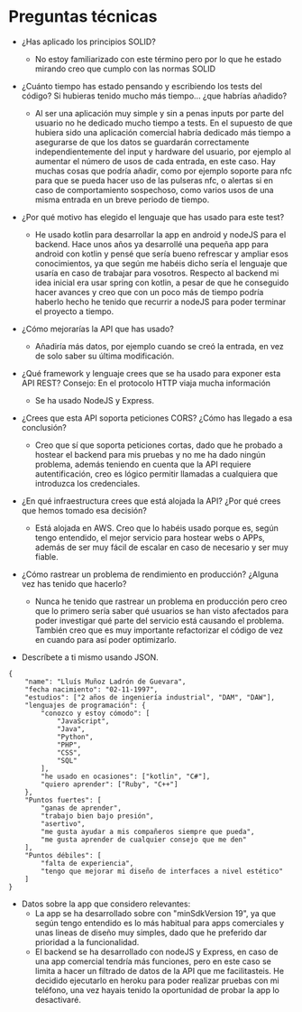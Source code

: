 # Preguntas técnicas

-   ¿Has aplicado los principios SOLID?

    -   No estoy familiarizado con este término pero por lo que he estado mirando creo que cumplo con las normas SOLID

-   ¿Cuánto tiempo has estado pensando y escribiendo los tests del código? Si hubieras tenido mucho más tiempo... ¿que habrías añadido?

    -   Al ser una aplicación muy simple y sin a penas inputs por parte del usuario no he dedicado mucho tiempo a tests. En el supuesto de que hubiera sido una aplicación comercial habría dedicado más tiempo a asegurarse de que los datos se guardarán correctamente independientemente del input y hardware del usuario, por ejemplo al aumentar el número de usos de cada entrada, en este caso. Hay muchas cosas que podría añadir, como por ejemplo soporte para nfc para que se pueda hacer uso de las pulseras nfc, o alertas si en caso de comportamiento sospechoso, como varios usos de una misma entrada en un breve periodo de tiempo.

-   ¿Por qué motivo has elegido el lenguaje que has usado para este test?

    -   He usado kotlin para desarrollar la app en android y nodeJS para el backend. Hace unos años ya desarrollé una pequeña app para android con kotlin y pensé que sería bueno refrescar y ampliar esos conocimientos, ya que según me habéis dicho sería el lenguaje que usaría en caso de trabajar para vosotros. Respecto al backend mi idea inicial era usar spring con kotlin, a pesar de que he conseguido hacer avances y creo que con un poco más de tiempo podría haberlo hecho he tenido que recurrir a nodeJS para poder terminar el proyecto a tiempo.

-   ¿Cómo mejorarías la API que has usado?

    -   Añadiría más datos, por ejemplo cuando se creó la entrada, en vez de solo saber su última modificación.

-   ¿Qué framework y lenguaje crees que se ha usado para exponer esta API REST? Consejo: En el protocolo HTTP viaja mucha información

    -   Se ha usado NodeJS y Express.

-   ¿Crees que esta API soporta peticiones CORS? ¿Cómo has llegado a esa conclusión?

    -   Creo que sí que soporta peticiones cortas, dado que he probado a hostear el backend para mis pruebas y no me ha dado ningún problema, además teniendo en cuenta que la API requiere autentificación, creo es lógico permitir llamadas a cualquiera que introduzca los credenciales.

-   ¿En qué infraestructura crees que está alojada la API? ¿Por qué crees que hemos tomado esa decisión?

    -   Está alojada en AWS. Creo que lo habéis usado porque es, según tengo entendido, el mejor servicio para hostear webs o APPs, además de ser muy fácil de escalar en caso de necesario y ser muy fiable.

-   ¿Cómo rastrear un problema de rendimiento en producción? ¿Alguna vez has tenido que hacerlo?

    -   Nunca he tenido que rastrear un problema en producción pero creo que lo primero sería saber qué usuarios se han visto afectados para poder investigar qué parte del servicio está causando el problema. También creo que es muy importante refactorizar el código de vez en cuando para así poder optimizarlo.

-   Descríbete a ti mismo usando JSON.

```
{
    "name": "Lluís Muñoz Ladrón de Guevara",
    "fecha nacimiento": "02-11-1997",
    "estudios": ["2 años de ingeniería industrial", "DAM", "DAW"],
    "lenguajes de programación": {
        "conozco y estoy cómodo": [
            "JavaScript",
            "Java",
            "Python",
            "PHP",
            "CSS",
            "SQL"
        ],
        "he usado en ocasiones": ["kotlin", "C#"],
        "quiero aprender": ["Ruby", "C++"]
    },
    "Puntos fuertes": [
        "ganas de aprender",
        "trabajo bien bajo presión",
        "asertivo",
        "me gusta ayudar a mis compañeros siempre que pueda",
        "me gusta aprender de cualquier consejo que me den"
    ],
    "Puntos débiles": [
        "falta de experiencia",
        "tengo que mejorar mi diseño de interfaces a nivel estético"
    ]
}
```

-   Datos sobre la app que considero relevantes:
    -   La app se ha desarrollado sobre con "minSdkVersion 19", ya que según tengo entendido es lo más habitual para apps comerciales y unas lineas de diseño muy simples, dado que he preferido dar prioridad a la funcionalidad.
    -   El backend se ha desarrollado con nodeJS y Express, en caso de una app comercial tendría más funciones, pero en este caso se limita a hacer un filtrado de datos de la API que me facilitasteis. He decidido ejecutarlo en heroku para poder realizar pruebas con mi teléfono, una vez hayais tenido la oportunidad de probar la app lo desactivaré.

